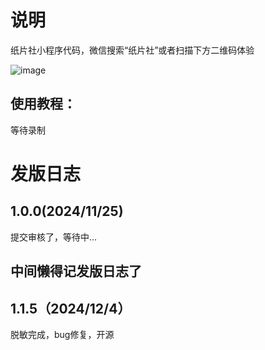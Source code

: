 # 说明
纸片社小程序代码，微信搜索“纸片社”或者扫描下方二维码体验

![image](https://github.com/user-attachments/assets/cec7ee80-d889-47f4-a201-7b9e0d8ffa10)


## 使用教程：

等待录制

# 发版日志

## 1.0.0(2024/11/25)
提交审核了，等待中...

## 中间懒得记发版日志了

## 1.1.5（2024/12/4）
脱敏完成，bug修复，开源
